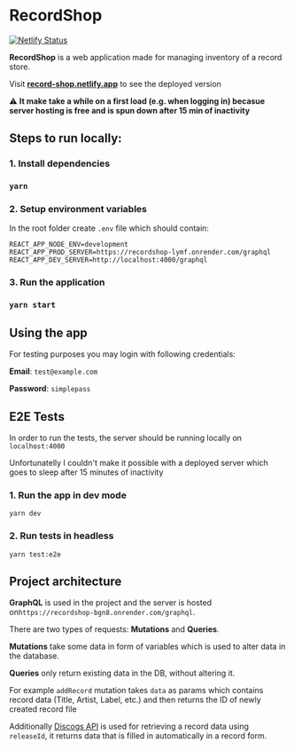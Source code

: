 # RecordShop
[![Netlify Status](https://api.netlify.com/api/v1/badges/80ddb556-4829-4d99-b375-81b69d341b23/deploy-status)](https://app.netlify.com/sites/record-shop/deploys)

**RecordShop** is a web application made for managing inventory of a record store.

Visit **[record-shop.netlify.app](https://record-shop.netlify.app)** to see the deployed version

⚠️ **It make take a while on a first load (e.g. when logging in) becasue server hosting is free and is spun down after 15 min of inactivity**

## Steps to run locally:

### 1. Install dependencies
### `yarn`

### 2. Setup environment variables
In the root folder create `.env` file which should contain:
```
REACT_APP_NODE_ENV=development
REACT_APP_PROD_SERVER=https://recordshop-lymf.onrender.com/graphql
REACT_APP_DEV_SERVER=http://localhost:4000/graphql
```

### 3. Run the application
### `yarn start`

## Using the app
For testing purposes you may login with following credentials:

**Email**: `test@example.com`

**Password**: `simplepass`

## E2E Tests
In order to run the tests, the server should be running locally on `localhost:4000`

Unfortunatelly I couldn't make it possible with a deployed server which goes to sleep after 15 minutes of inactivity

### 1. Run the app in dev mode

`yarn dev`

### 2. Run tests in headless

`yarn test:e2e`

## Project architecture
**GraphQL** is used in the project and the server is hosted on`https://recordshop-bgn8.onrender.com/graphql`.

There are two types of requests: **Mutations** and **Queries**.

**Mutations** take some data in form of variables which is used to alter data in the database.

**Queries** only return existing data in the DB, without altering it.

For example `addRecord` mutation takes `data` as params which contains record data (Title, Artist, Label, etc.) and then returns the ID of newly created record file

Additionally [Discogs API](https://www.discogs.com/developers) is used for retrieving a record data using `releaseId`, it returns data that is filled in automatically in a record form.
